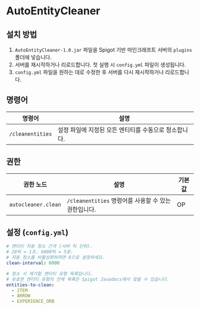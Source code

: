 # AutoEntityCleaner

## 설치 방법

1.  `AutoEntityCleaner-1.0.jar` 파일을 Spigot 기반 마인크래프트 서버의 `plugins` 폴더에 넣습니다.
2.  서버를 재시작하거나 리로드합니다. 첫 실행 시 `config.yml` 파일이 생성됩니다.
3.  `config.yml` 파일을 원하는 대로 수정한 후 서버를 다시 재시작하거나 리로드합니다.

## 명령어

| 명령어          | 설명                                       |
| --------------- | ------------------------------------------ |
| `/cleanentities`| 설정 파일에 지정된 모든 엔티티를 수동으로 청소합니다. |

## 권한

| 권한 노드            | 설명                                     | 기본값 |
| -------------------- | ---------------------------------------- | ------ |
| `autocleaner.clean`  | `/cleanentities` 명령어를 사용할 수 있는 권한입니다. | OP     |

## 설정 (`config.yml`)

```yaml
# 엔티티 자동 청소 간격 (서버 틱 단위).
# 20틱 = 1초. 6000틱 = 5분.
# 자동 청소를 비활성화하려면 0으로 설정하세요.
clean-interval: 6000

# 청소 시 제거할 엔티티 유형 목록입니다.
# 유효한 엔티티 유형의 전체 목록은 Spigot Javadocs에서 찾을 수 있습니다.
entities-to-clean:
  - ITEM
  - ARROW
  - EXPERIENCE_ORB
```
